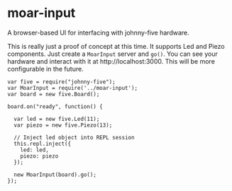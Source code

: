 moar-input
==========

A browser-based UI for interfacing with johnny-five hardware.

This is really just a proof of concept at this time.  It supports Led and Piezo components.  Just create a `MoarInput`
server and `go()`.  You can see your hardware and interact with it at http://localhost:3000.  This will be more 
configurable in the future.

```
var five = require("johnny-five");
var MoarInput = require('../moar-input');
var board = new five.Board();

board.on("ready", function() {

  var led = new five.Led(11);
  var piezo = new five.Piezo(13);

  // Inject led object into REPL session
  this.repl.inject({
    led: led,
    piezo: piezo
  });

  new MoarInput(board).go();
});
```
